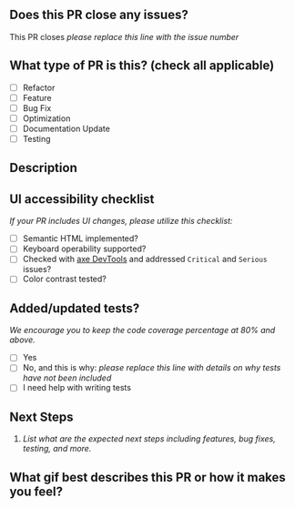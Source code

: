 ## Does this PR close any issues?
This PR closes _please replace this line with the issue number_

## What type of PR is this? (check all applicable)

- [ ] Refactor
- [ ] Feature
- [ ] Bug Fix
- [ ] Optimization
- [ ] Documentation Update
- [ ] Testing

## Description

## UI accessibility checklist
_If your PR includes UI changes, please utilize this checklist:_
- [ ] Semantic HTML implemented?
- [ ] Keyboard operability supported?
- [ ] Checked with [axe DevTools](https://www.deque.com/axe/) and addressed `Critical` and `Serious` issues?
- [ ] Color contrast tested?

## Added/updated tests?
_We encourage you to keep the code coverage percentage at 80% and above._

- [ ] Yes
- [ ] No, and this is why: _please replace this line with details on why tests have not been included_
- [ ] I need help with writing tests

## Next Steps

1. _List what are the expected next steps including features, bug fixes, testing, and more._

## What gif best describes this PR or how it makes you feel?
